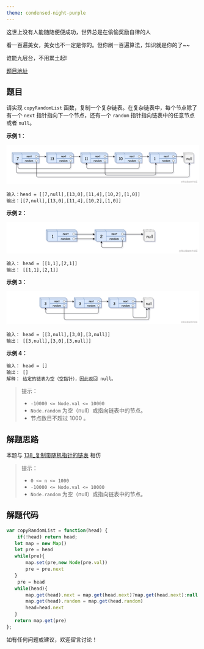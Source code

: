 ```yaml
---
theme: condensed-night-purple
---
```


这世上没有人能随随便便成功，世界总是在偷偷奖励自律的人

看一百遍美女，美女也不一定是你的。但你刷一百遍算法，知识就是你的了~~

谁能九层台，不用累土起!

[题目地址](https://leetcode-cn.com/problems/fu-za-lian-biao-de-fu-zhi-lcof/)

<!-- more -->


## 题目

请实现 `copyRandomList` 函数，复制一个复杂链表。在复杂链表中，每个节点除了有一个 `next` 指针指向下一个节点，还有一个 `random` 指针指向链表中的任意节点或者 `null`。

**示例 1：**

![image.png](1.png)

```
输入：head = [[7,null],[13,0],[11,4],[10,2],[1,0]]
输出：[[7,null],[13,0],[11,4],[10,2],[1,0]]
```

**示例 2：**

![image.png](2.png)

```
输入： head = [[1,1],[2,1]]
输出： [[1,1],[2,1]]
```

**示例 3：**


![image.png](3.png)

```
输入： head = [[3,null],[3,0],[3,null]]
输出： [[3,null],[3,0],[3,null]]
```

**示例 4：**

```
输入： head = []
输出： []
解释： 给定的链表为空（空指针），因此返回 null。
```

> 提示：
> - `-10000 <= Node.val <= 10000`
> - `Node.random` 为空（null）或指向链表中的节点。
> - 节点数目不超过 1000 。

## 解题思路

本题与 [138_复制带随机指针的链表](https://juejin.cn/post/7040823587497836574) 相仿

> 提示：
> - `0 <= n <= 1000`
> - `-10000 <= Node.val <= 10000`
> - `Node.random` 为空（null）或指向链表中的节点。


## 解题代码

```js
var copyRandomList = function(head) {
    if(!head) return head;
   let map = new Map()
   let pre = head
   while(pre){
       map.set(pre,new Node(pre.val))
       pre = pre.next
   }
    pre = head
   while(head){
       map.get(head).next = map.get(head.next)?map.get(head.next):null
       map.get(head).random = map.get(head.random)
       head=head.next
   }
   return map.get(pre)
};
```

如有任何问题或建议，欢迎留言讨论！
